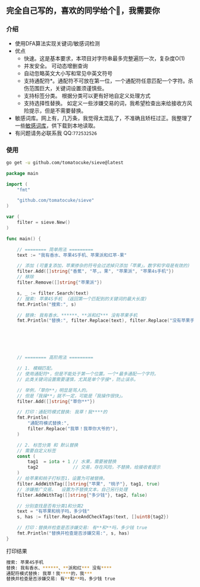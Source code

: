 ## 完全自己写的，喜欢的同学给个🌟，我需要你

### 介绍
- 使用DFA算法实现关键词/敏感词检测
- 优点
	- 快速。这是基本要求，本项目对字符串最多完整遍历一次，复杂度O(1)
	- 并发安全。 可动态增删查询
	- 自动忽略英文大小写和常见中英文符号
	- 支持通配符*。通配符不可放在第一位，一个通配符任意匹配一个字符。杀伤范围巨大，关键词设置须谨慎些。
	- 支持标签分类。 根据分类可以更有好地自定义处理方式
	- 支持选择性替换。 如定义一些涉嫌交易的词，我希望检查出来给接收方风险提示，但是不需要替换。
- 敏感词库。网上有，几万条，我觉得太混乱了，不准确且矫枉过正。我整理了一些[敏感词库](https://github.com/kikiakikia/keyword)，供下载到本地读取。
- 有问题请务必联系我 QQ:`772532526`

### 使用

```sh
go get -u github.com/tomatocuke/sieve@latest
```

```go
package main

import (
	"fmt"

	"github.com/tomatocuke/sieve"
)

var (
	filter = sieve.New()
)

func main() {

	// ======== 简单用法 =========
	text := "我有香水、苹果4S手机、苹果派和红苹-果"

	// 添加 (可重复添加，苹果掺杂的符号会过滤掉只添加「苹果」。数字和字母是有效的)
	filter.Add([]string{"香蕉", "苹,。果", "苹果派", "苹果4s手机"})
	// 移除
	filter.Remove([]string{"苹果派"})

	s, _ := filter.Search(text)
	// 搜索: 苹果4S手机 （返回第一个匹配到的关键词的最大长度)
	fmt.Println("搜索:", s)

	// 替换: 我有香水、******、**派和红*** 没有苹果手机
	fmt.Println("替换:", filter.Replace(text), filter.Replace("没有苹果手机"))






	// ======== 高阶用法 =========

	// 1. 模糊匹配。
	// 使用通配符*，但是不能处于第一个位置。一个*最多通配一个字符。
	// 此类关键词设置需要谨慎，尤其是单个字接*，防止误杀。

	// 举例，「草你**」明显是骂人的。
	// 但是「我操**」就不一定，可能是「我操作很快」。
	filter.Add([]string{"草你**"})

	// 打印：通配符模式替换: 我草！我****的
	fmt.Println(
		"通配符模式替换:",
		filter.Replace("我草！我草你大爷的"), 
	)

	// 2. 标签分类 和 默认替换
	// 需要自定义标签
	const (
		tag1  = iota + 1 // 水果，需要被替换
		tag2             // 交易，存在风险，不替换，给接收者提示
	)
	// 给苹果和桃子打标签1，设置为可被替换。
	filter.AddWithTag([]string{"苹果", "桃子"}, tag1, true)
	// 涉嫌推广交易。  设置为不替换文本，自己另行处理
	filter.AddWithTag([]string{"多少钱"}, tag2, false)

	// 分别查找是否有分类1和分类2
	text = "有苹果和桃子吗，多少钱"
	s, has := filter.ReplaceAndCheckTags(text, []uint8{tag2})

	// 打印：替换并检查是否涉嫌交易: 有**和**吗，多少钱 true
	fmt.Println("替换并检查是否涉嫌交易:", s, has)
}

```
打印结果
```sh
搜索: 苹果4S手机
替换: 我有香水、******、**派和红*** 没有****
通配符模式替换: 我草！我****的，我***
替换并检查是否涉嫌交易: 有**和**吗，多少钱 true
```
